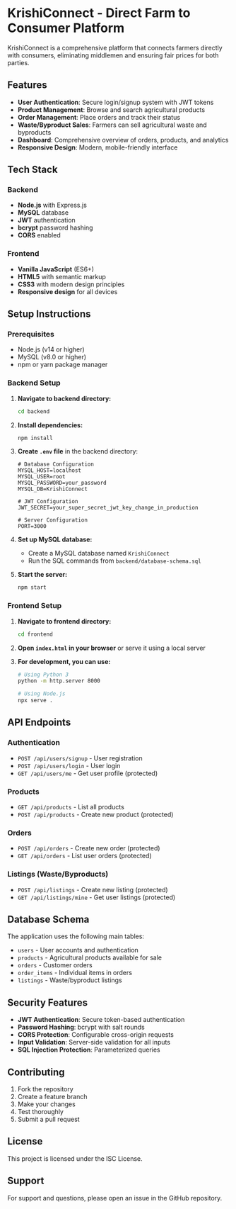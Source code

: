 # KrishiConnect - Direct Farm to Consumer Platform

KrishiConnect is a comprehensive platform that connects farmers directly with consumers, eliminating middlemen and ensuring fair prices for both parties.

## Features

- **User Authentication**: Secure login/signup system with JWT tokens
- **Product Management**: Browse and search agricultural products
- **Order Management**: Place orders and track their status
- **Waste/Byproduct Sales**: Farmers can sell agricultural waste and byproducts
- **Dashboard**: Comprehensive overview of orders, products, and analytics
- **Responsive Design**: Modern, mobile-friendly interface

## Tech Stack

### Backend
- **Node.js** with Express.js
- **MySQL** database
- **JWT** authentication
- **bcrypt** password hashing
- **CORS** enabled

### Frontend
- **Vanilla JavaScript** (ES6+)
- **HTML5** with semantic markup
- **CSS3** with modern design principles
- **Responsive design** for all devices

## Setup Instructions

### Prerequisites
- Node.js (v14 or higher)
- MySQL (v8.0 or higher)
- npm or yarn package manager

### Backend Setup

1. **Navigate to backend directory:**
   ```bash
   cd backend
   ```

2. **Install dependencies:**
   ```bash
   npm install
   ```

3. **Create `.env` file** in the backend directory:
   ```env
   # Database Configuration
   MYSQL_HOST=localhost
   MYSQL_USER=root
   MYSQL_PASSWORD=your_password
   MYSQL_DB=KrishiConnect

   # JWT Configuration
   JWT_SECRET=your_super_secret_jwt_key_change_in_production

   # Server Configuration
   PORT=3000
   ```

4. **Set up MySQL database:**
   - Create a MySQL database named `KrishiConnect`
   - Run the SQL commands from `backend/database-schema.sql`

5. **Start the server:**
   ```bash
   npm start
   ```

### Frontend Setup

1. **Navigate to frontend directory:**
   ```bash
   cd frontend
   ```

2. **Open `index.html` in your browser** or serve it using a local server

3. **For development, you can use:**
   ```bash
   # Using Python 3
   python -m http.server 8000
   
   # Using Node.js
   npx serve .
   ```

## API Endpoints

### Authentication
- `POST /api/users/signup` - User registration
- `POST /api/users/login` - User login
- `GET /api/users/me` - Get user profile (protected)

### Products
- `GET /api/products` - List all products
- `POST /api/products` - Create new product (protected)

### Orders
- `POST /api/orders` - Create new order (protected)
- `GET /api/orders` - List user orders (protected)

### Listings (Waste/Byproducts)
- `POST /api/listings` - Create new listing (protected)
- `GET /api/listings/mine` - Get user listings (protected)

## Database Schema

The application uses the following main tables:
- `users` - User accounts and authentication
- `products` - Agricultural products available for sale
- `orders` - Customer orders
- `order_items` - Individual items in orders
- `listings` - Waste/byproduct listings

## Security Features

- **JWT Authentication**: Secure token-based authentication
- **Password Hashing**: bcrypt with salt rounds
- **CORS Protection**: Configurable cross-origin requests
- **Input Validation**: Server-side validation for all inputs
- **SQL Injection Protection**: Parameterized queries

## Contributing

1. Fork the repository
2. Create a feature branch
3. Make your changes
4. Test thoroughly
5. Submit a pull request

## License

This project is licensed under the ISC License.

## Support

For support and questions, please open an issue in the GitHub repository.
